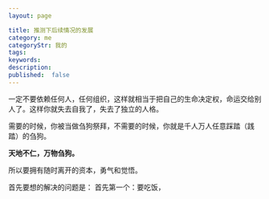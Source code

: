 ```yaml
---
layout: page

title: 推测下后续情况的发展
category: me
categoryStr: 我的
tags:
keywords:
description: 
published:  false
---
```


一定不要依赖任何人，任何组织，这样就相当于把自己的生命决定权，命运交给别人了。这样你就失去自我了，失去了独立的人格。

需要的时候，你被当做刍狗祭拜，不需要的时候，你就是千人万人任意踩踏（践踏）的刍狗。

**天地不仁，万物刍狗。**

所以要拥有随时离开的资本，勇气和觉悟。

首先要想的解决的问题是：
首先第一个：要吃饭，